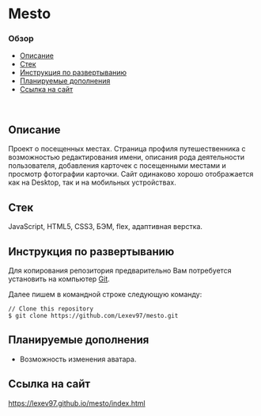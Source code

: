 # **Mesto**

### Обзор
* [Описание](#описание)
* [Стек](#стек)
* [Инструкция по развертыванию](#инструкция-по-развертыванию)
* [Планируемые дополнения](#планируемые-дополнения)
* [Ссылка на сайт](#ссылка-на-сайт)
<br>

## Описание

Проект о посещенных местах. Страница профиля путешественника с возможностью редактирования имени, описания рода деятельности пользователя, добавления карточек с посещенными местами и просмотр фотографии карточки. Сайт одинаково хорошо отображается как на Desktop, так и на мобильных устройствах.

## Стек

JavaScript, HTML5, CSS3, БЭМ, flex, адаптивная верстка.

## Инструкция по развертыванию

Для копирования репозитория предварительно Вам потребуется установить на компьютер [Git](https://git-scm.com/).

Далее пишем в командной строке следующую команду:

```
// Clone this repository
$ git clone https://github.com/Lexev97/mesto.git
```

## Планируемые дополнения
- Возможность изменения аватара.

## Ссылка на сайт
https://lexev97.github.io/mesto/index.html

